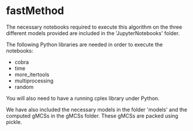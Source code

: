 # fastMethod

The necessary notebooks required to execute this algorithm on the three different models provided are included in the 'JupyterNotebooks' folder.

The following Python libraries are needed in order to execute the notebooks:
- cobra
- time
- more_itertools
- multiprocessing
- random

You will also need to have a running cplex library under Python.

We have also included the necessary models in the folder 'models' and the computed gMCSs in the gMCSs folder. These gMCSs are packed using pickle.
